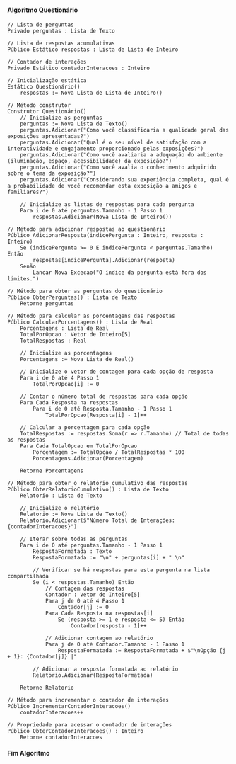 #### Algoritmo Questionário
    // Lista de perguntas
    Privado perguntas : Lista de Texto

    // Lista de respostas acumulativas
    Público Estático respostas : Lista de Lista de Inteiro
        
    // Contador de interações
    Privado Estático contadorInteracoes : Inteiro

    // Inicialização estática
    Estático Questionário()
        respostas := Nova Lista de Lista de Inteiro()

    // Método construtor
    Construtor Questionário()
        // Inicialize as perguntas
        perguntas := Nova Lista de Texto()
        perguntas.Adicionar("Como você classificaria a qualidade geral das exposições apresentadas?")
        perguntas.Adicionar("Qual é o seu nível de satisfação com a interatividade e engajamento proporcionado pelas exposições?")
        perguntas.Adicionar("Como você avaliaria a adequação do ambiente (iluminação, espaço, acessibilidade) da exposição?")
        perguntas.Adicionar("Como você avalia o conhecimento adquirido sobre o tema da exposição?")
        perguntas.Adicionar("Considerando sua experiência completa, qual é a probabilidade de você recomendar esta exposição a amigos e familiares?")

        // Inicialize as listas de respostas para cada pergunta
        Para i de 0 até perguntas.Tamanho - 1 Passo 1
            respostas.Adicionar(Nova Lista de Inteiro())

    // Método para adicionar respostas ao questionário
    Público AdicionarResposta(indicePergunta : Inteiro, resposta : Inteiro)
        Se (indicePergunta >= 0 E indicePergunta < perguntas.Tamanho) Então
            respostas[indicePergunta].Adicionar(resposta)
        Senão
            Lancar Nova Excecao("O índice da pergunta está fora dos limites.")

    // Método para obter as perguntas do questionário
    Público ObterPerguntas() : Lista de Texto
        Retorne perguntas

    // Método para calcular as porcentagens das respostas
    Público CalcularPorcentagens() : Lista de Real
        Porcentagens : Lista de Real
        TotalPorOpcao : Vetor de Inteiro[5]
        TotalRespostas : Real

        // Inicialize as porcentagens
        Porcentagens := Nova Lista de Real()

        // Inicialize o vetor de contagem para cada opção de resposta
        Para i de 0 até 4 Passo 1
            TotalPorOpcao[i] := 0

        // Contar o número total de respostas para cada opção
        Para Cada Resposta na respostas
            Para i de 0 até Resposta.Tamanho - 1 Passo 1
                TotalPorOpcao[Resposta[i] - 1]++

        // Calcular a porcentagem para cada opção
        TotalRespostas := respostas.Soma(r => r.Tamanho) // Total de todas as respostas
        Para Cada TotalOpcao em TotalPorOpcao
            Porcentagem := TotalOpcao / TotalRespostas * 100
            Porcentagens.Adicionar(Porcentagem)

        Retorne Porcentagens

    // Método para obter o relatório cumulativo das respostas
    Público ObterRelatorioCumulativo() : Lista de Texto
        Relatorio : Lista de Texto

        // Inicialize o relatório
        Relatorio := Nova Lista de Texto()
        Relatorio.Adicionar($"Número Total de Interações: {contadorInteracoes}")

        // Iterar sobre todas as perguntas
        Para i de 0 até perguntas.Tamanho - 1 Passo 1
            RespostaFormatada : Texto
            RespostaFormatada := "\n" + perguntas[i] + " \n"

            // Verificar se há respostas para esta pergunta na lista compartilhada
            Se (i < respostas.Tamanho) Então
                // Contagem das respostas
                Contador : Vetor de Inteiro[5]
                Para j de 0 até 4 Passo 1
                    Contador[j] := 0
                Para Cada Resposta na respostas[i]
                    Se (resposta >= 1 e resposta <= 5) Então
                        Contador[resposta - 1]++

                // Adicionar contagem ao relatório
                Para j de 0 até Contador.Tamanho - 1 Passo 1
                    RespostaFormatada := RespostaFormatada + $"\nOpção {j + 1}: {Contador[j]} |"

            // Adicionar a resposta formatada ao relatório
            Relatorio.Adicionar(RespostaFormatada)

        Retorne Relatorio

    // Método para incrementar o contador de interações
    Público IncrementarContadorInteracoes()
        contadorInteracoes++

    // Propriedade para acessar o contador de interações
    Público ObterContadorInteracoes() : Inteiro
        Retorne contadorInteracoes
#### Fim Algoritmo
